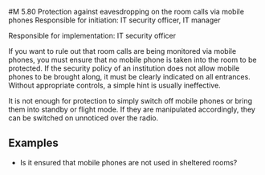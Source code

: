 #M 5.80 Protection against eavesdropping on the room calls via mobile phones
Responsible for initiation: IT security officer, IT manager

Responsible for implementation: IT security officer

If you want to rule out that room calls are being monitored via mobile phones, you must ensure that no mobile phone is taken into the room to be protected. If the security policy of an institution does not allow mobile phones to be brought along, it must be clearly indicated on all entrances. Without appropriate controls, a simple hint is usually ineffective.

It is not enough for protection to simply switch off mobile phones or bring them into standby or flight mode. If they are manipulated accordingly, they can be switched on unnoticed over the radio.



## Examples 
* Is it ensured that mobile phones are not used in sheltered rooms?




